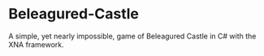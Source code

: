 # Beleagured-Castle
A simple, yet nearly impossible, game of Beleagured Castle in C# with the XNA framework.
